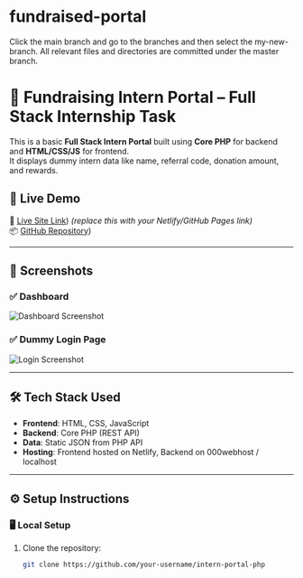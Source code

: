 # fundraised-portal


Click the main branch and go to the branches and then select the my-new-branch. All relevant files and directories are committed under the master branch.

# 🎯 Fundraising Intern Portal – Full Stack Internship Task

This is a basic **Full Stack Intern Portal** built using **Core PHP** for backend and **HTML/CSS/JS** for frontend.  
It displays dummy intern data like name, referral code, donation amount, and rewards.

## 🚀 Live Demo

🔗 [Live Site Link](https://fundraised.netlify.app/)) *(replace this with your Netlify/GitHub Pages link)*  
📦 [GitHub Repository](https://github.com/PrincePL/fundraised-portal))

---

## 📸 Screenshots

### ✅ Dashboard
![Dashboard Screenshot](screenshots/dashboard.png)

### ✅ Dummy Login Page
![Login Screenshot](screenshots/login.png)

---

## 🛠️ Tech Stack Used

- **Frontend**: HTML, CSS, JavaScript  
- **Backend**: Core PHP (REST API)  
- **Data**: Static JSON from PHP API  
- **Hosting**: Frontend hosted on Netlify, Backend on 000webhost / localhost

---

## ⚙️ Setup Instructions

### 🖥️ Local Setup

1. Clone the repository:
   ```bash
   git clone https://github.com/your-username/intern-portal-php
